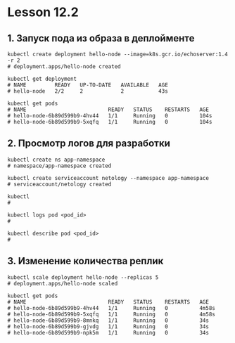# Lesson 12.2

## 1. Запуск пода из образа в деплойменте
```shell
kubectl create deployment hello-node --image=k8s.gcr.io/echoserver:1.4 -r 2 
# deployment.apps/hello-node created
```
```shell
kubectl get deployment
# NAME         READY   UP-TO-DATE   AVAILABLE   AGE
# hello-node   2/2     2            2           43s
```
```shell
kubectl get pods
# NAME                          READY   STATUS    RESTARTS   AGE
# hello-node-6b89d599b9-4hv44   1/1     Running   0          104s
# hello-node-6b89d599b9-5xqfq   1/1     Running   0          104s
```

## 2. Просмотр логов для разработки
```shell
kubectl create ns app-namespace
# namespace/app-namespace created
```
```shell
kubectl create serviceaccount netology --namespace app-namespace
# serviceaccount/netology created
```
```shell
kubectl 
# 
```






```shell
kubectl logs pod <pod_id>
# 
```
```shell
kubectl describe pod <pod_id>
# 

```





## 3. Изменение количества реплик
```shell
kubectl scale deployment hello-node --replicas 5
# deployment.apps/hello-node scaled
```
```shell
kubectl get pods
# NAME                          READY   STATUS    RESTARTS   AGE
# hello-node-6b89d599b9-4hv44   1/1     Running   0          4m58s
# hello-node-6b89d599b9-5xqfq   1/1     Running   0          4m58s
# hello-node-6b89d599b9-8mnkq   1/1     Running   0          34s
# hello-node-6b89d599b9-gjvdg   1/1     Running   0          34s
# hello-node-6b89d599b9-npk5m   1/1     Running   0          34s
```
